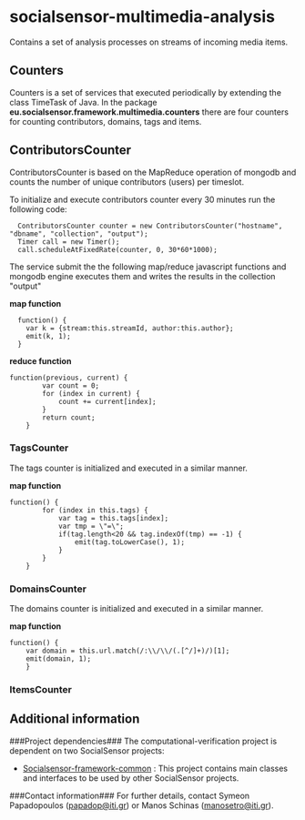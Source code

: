 socialsensor-multimedia-analysis
================================

Contains a set of analysis processes on streams of incoming media items.

<h2>Counters</h2>
<p> Counters is a set of services that executed periodically by extending the class TimeTask of Java. In the package <b>eu.socialsensor.framework.multimedia.counters</b> there are four counters for counting contributors, domains, tags and items. 

</p>

<h2>ContributorsCounter</h2>
ContributorsCounter is based on the MapReduce operation of mongodb and counts the number of unique contributors (users) per timeslot.  

To initialize and execute contributors counter every 30 minutes run the following code:

      ContributorsCounter counter = new ContributorsCounter("hostname", "dbname", "collection", "output");
      Timer call = new Timer();
      call.scheduleAtFixedRate(counter, 0, 30*60*1000);

The service submit the the following map/reduce javascript functions and mongodb engine executes them and 
writes the results in the collection "output" </br>

<b>map function</b>

      function() {
      	var k = {stream:this.streamId, author:this.author}; 
    	emit(k, 1);
      }
      
<b>reduce function</b>    

	function(previous, current) {  
        	var count = 0;
        	for (index in current) {
        		count += current[index];
        	}
        	return count;
        }
        		
<h3>TagsCounter</h3>
The tags counter is initialized and executed in a similar manner.  

<b>map function</b>

	function() {
        	for (index in this.tags) {
        		var tag = this.tags[index]; 
        		var tmp = \"=\";
        		if(tag.length<20 && tag.indexOf(tmp) == -1) {
        			emit(tag.toLowerCase(), 1);
        		}
        	}
        }

        		
<h3>DomainsCounter</h3>
The domains counter is initialized and executed in a similar manner.

<b>map function</b>

	function() {
		var domain = this.url.match(/:\\/\\/(.[^/]+)/)[1];
		emit(domain, 1);
        }
        	
<h3>ItemsCounter</h3>








Additional information
------------------------
###Project dependencies###
The computational-verification project is dependent on two SocialSensor projects:
* [Socialsensor-framework-common](https://github.com/socialsensor/socialsensor-framework-common) : This project contains main classes and interfaces to be used by other SocialSensor projects.

###Contact information###
For further details, contact Symeon Papadopoulos (papadop@iti.gr) or Manos Schinas (manosetro@iti.gr).
